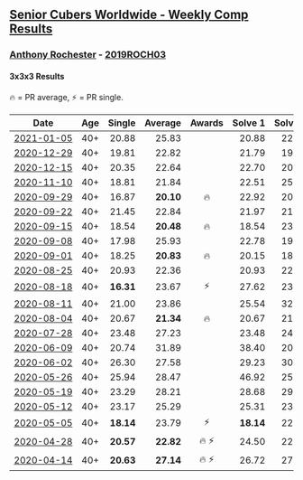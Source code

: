 <style>table {white-space: nowrap;}</style>

## [Senior Cubers Worldwide - Weekly Comp Results](/scw-comp/results/)
### [Anthony Rochester](README.md) - [2019ROCH03](https://www.worldcubeassociation.org/persons/2019ROCH03?event=333)
#### 3x3x3 Results

<span style="white-space: nowrap;">🔥 = PR average</span>, <span style="white-space: nowrap;">⚡ = PR single</span>.

| Date | Age | Single | Average | Awards | Solve 1 | Solve 2 | Solve 3 | Solve 4 | Solve 5 | Video |
| :--: | :--: | --: | --: | :--: | --: | --: | --: | --: | --: | :-- |
| [2021-01-05](../../results/2021-01-05/333.md) | 40+ | 20.88 | 25.83 |  | 20.88 | 22.81 | 26.89 | 29.17 | 27.78 | [Desktop](https://www.facebook.com/events/237822631087555/permalink/240979200771898) / [Mobile](https://m.facebook.com/events/237822631087555?view=permalink&id=240979200771898) |
| [2020-12-29](../../results/2020-12-29/333.md) | 40+ | 19.81 | 22.82 |  | 21.79 | 19.81 | 25.02 | 23.66 | 23.00 | [Desktop](https://www.facebook.com/events/807437066779451/permalink/809624363227388) / [Mobile](https://m.facebook.com/events/807437066779451?view=permalink&id=809624363227388) |
| [2020-12-15](../../results/2020-12-15/333.md) | 40+ | 20.35 | 22.64 |  | 22.70 | 20.35 | 22.33 | 22.89 | 32.10 | [Desktop](https://www.facebook.com/events/804969103386330/permalink/806279833255257) / [Mobile](https://m.facebook.com/events/804969103386330?view=permalink&id=806279833255257) |
| [2020-11-10](../../results/2020-11-10/333.md) | 40+ | 18.81 | 21.84 |  | 22.51 | 25.09 | 22.27 | 20.75 | 18.81 | [Desktop](https://www.facebook.com/events/355672432175632/permalink/356440932098782) / [Mobile](https://m.facebook.com/events/355672432175632?view=permalink&id=356440932098782) |
| [2020-09-29](../../results/2020-09-29/333.md) | 40+ | 16.87 | **20.10** | 🔥 | 22.92 | 20.11 | 16.87 | 18.95 | 21.24 | [Desktop](https://www.facebook.com/events/1202263490156156/permalink/1205569839825521) / [Mobile](https://m.facebook.com/events/1202263490156156?view=permalink&id=1205569839825521) |
| [2020-09-22](../../results/2020-09-22/333.md) | 40+ | 21.45 | 22.84 |  | 21.97 | 21.51 | 25.04 | 25.83 | 21.45 | [Desktop](https://www.facebook.com/events/349197636276246/permalink/349361019593241) / [Mobile](https://m.facebook.com/events/349197636276246?view=permalink&id=349361019593241) |
| [2020-09-15](../../results/2020-09-15/333.md) | 40+ | 18.54 | **20.48** | 🔥 | 18.54 | 23.97 | 20.97 | 20.41 | 20.07 | [Desktop](https://www.facebook.com/events/3404368289613252/permalink/3414518291931585) / [Mobile](https://m.facebook.com/events/3404368289613252?view=permalink&id=3414518291931585) |
| [2020-09-08](../../results/2020-09-08/333.md) | 40+ | 17.98 | 25.93 |  | 22.78 | 19.97 | 35.04 | 17.98 | 36.36 | [Desktop](https://www.facebook.com/events/660661614881054/permalink/661530034794212) / [Mobile](https://m.facebook.com/events/660661614881054?view=permalink&id=661530034794212) |
| [2020-09-01](../../results/2020-09-01/333.md) | 40+ | 18.25 | **20.83** | 🔥 | 20.15 | 18.25 | 20.85 | 21.49 | 28.89 | [Desktop](https://www.facebook.com/events/652945192290048/permalink/654976232086944) / [Mobile](https://m.facebook.com/events/652945192290048?view=permalink&id=654976232086944) |
| [2020-08-25](../../results/2020-08-25/333.md) | 40+ | 20.93 | 22.36 |  | 20.93 | 22.83 | 27.92 | 21.49 | 22.76 | [Desktop](https://www.facebook.com/events/2812216602434889/permalink/2813411375648745) / [Mobile](https://m.facebook.com/events/2812216602434889?view=permalink&id=2813411375648745) |
| [2020-08-18](../../results/2020-08-18/333.md) | 40+ | **16.31** | 23.67 | ⚡ | 27.62 | 23.34 | 20.04 | DNF | **16.31** | [Desktop](https://www.facebook.com/events/357518755418063/permalink/359107528592519) / [Mobile](https://m.facebook.com/events/357518755418063?view=permalink&id=359107528592519) |
| [2020-08-11](../../results/2020-08-11/333.md) | 40+ | 21.00 | 23.86 |  | 25.54 | 32.57 | 22.51 | 23.52 | 21.00 | [Desktop](https://www.facebook.com/events/338631130511019/permalink/339662400407892) / [Mobile](https://m.facebook.com/events/338631130511019?view=permalink&id=339662400407892) |
| [2020-08-04](../../results/2020-08-04/333.md) | 40+ | 20.67 | **21.34** | 🔥 | 20.67 | 21.94 | 25.61 | 20.70 | 21.39 | [Desktop](https://www.facebook.com/events/748440219235440/permalink/750103462402449) / [Mobile](https://m.facebook.com/events/748440219235440?view=permalink&id=750103462402449) |
| [2020-07-28](../../results/2020-07-28/333.md) | 40+ | 23.48 | 27.23 |  | 23.48 | 24.39 | 27.42 | 31.14 | 29.87 | [Desktop](https://www.facebook.com/events/708566320000803/permalink/712820919575343) / [Mobile](https://m.facebook.com/events/708566320000803?view=permalink&id=712820919575343) |
| [2020-06-09](../../results/2020-06-09/333.md) | 40+ | 20.74 | 31.89 |  | 38.40 | 20.74 | DNF | 23.44 | 33.84 | [Desktop](https://www.facebook.com/events/903549840109576/permalink/904290700035490) / [Mobile](https://m.facebook.com/events/903549840109576?view=permalink&id=904290700035490) |
| [2020-06-02](../../results/2020-06-02/333.md) | 40+ | 26.30 | 27.58 |  | 29.23 | 30.92 | 26.30 | 26.63 | 26.87 | [Desktop](https://www.facebook.com/events/3373950429496747/permalink/3374050759486714) / [Mobile](https://m.facebook.com/events/3373950429496747?view=permalink&id=3374050759486714) |
| [2020-05-26](../../results/2020-05-26/333.md) | 40+ | 25.94 | 28.47 |  | 46.92 | 25.94 | 26.30 | 31.01 | 28.10 | [Desktop](https://www.facebook.com/events/688407551989463/permalink/690191521811066) / [Mobile](https://m.facebook.com/events/688407551989463?view=permalink&id=690191521811066) |
| [2020-05-19](../../results/2020-05-19/333.md) | 40+ | 23.29 | 28.21 |  | 28.68 | 29.95 | 29.43 | 26.51 | 23.29 | [Desktop](https://www.facebook.com/events/1880761498725633/permalink/1884208615047588) / [Mobile](https://m.facebook.com/events/1880761498725633?view=permalink&id=1884208615047588) |
| [2020-05-12](../../results/2020-05-12/333.md) | 40+ | 23.17 | 25.29 |  | 25.31 | 23.49 | 27.07 | 27.15 | 23.17 | [Desktop](https://www.facebook.com/events/546188069600739/permalink/549145385971674) / [Mobile](https://m.facebook.com/events/546188069600739?view=permalink&id=549145385971674) |
| [2020-05-05](../../results/2020-05-05/333.md) | 40+ | **18.14** | 23.79 | ⚡ | **18.14** | 22.12 | 23.90 | 25.35 | 30.71 | [Desktop](https://www.facebook.com/events/3313106775587396/permalink/3313870592177681) / [Mobile](https://m.facebook.com/events/3313106775587396?view=permalink&id=3313870592177681) |
| [2020-04-28](../../results/2020-04-28/333.md) | 40+ | **20.57** | **22.82** | 🔥 ⚡ | 24.50 | 22.76 | 25.14 | 21.19 | **20.57** | [Desktop](https://www.facebook.com/events/535188653858103/permalink/535216167188685) / [Mobile](https://m.facebook.com/events/535188653858103?view=permalink&id=535216167188685) |
| [2020-04-14](../../results/2020-04-14/333.md) | 40+ | **20.63** | **27.14** | 🔥 ⚡ | 26.72 | 27.80 | 33.81 | 26.90 | **20.63** | [Desktop](https://www.facebook.com/events/982619255468618/permalink/982643972132813) / [Mobile](https://m.facebook.com/events/982619255468618?view=permalink&id=982643972132813) |


<!-- Global site tag (gtag.js) - Google Analytics -->
<script async src="https://www.googletagmanager.com/gtag/js?id=UA-86348435-3"></script>
<script>window.dataLayer = window.dataLayer || []; function gtag() {dataLayer.push(arguments);} gtag('js', new Date()); gtag('config', 'UA-86348435-3');</script>
